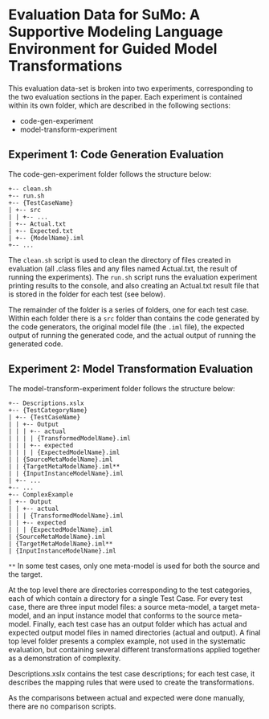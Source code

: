 # Evaluation Data for SuMo: A Supportive Modeling Language Environment for Guided Model Transformations

This evaluation data-set is broken into two experiments, corresponding to the two evaluation sections in 
the paper. Each experiment is contained within its own folder, which are described in the following sections:

- code-gen-experiment
- model-transform-experiment

## Experiment 1: Code Generation Evaluation

The code-gen-experiment folder follows the structure below:
```
+-- clean.sh
+-- run.sh
+-- {TestCaseName}
| +-- src
| |	+-- ...
| +-- Actual.txt
| +-- Expected.txt
| +-- {ModelName}.iml
+-- ...
```
The `clean.sh` script is used to clean the directory of files created in evaluation (all .class files and any 
files named Actual.txt, the result of running the experiments). The `run.sh` script runs the evaluation 
experiment printing results to the console, and also creating an Actual.txt result file that is stored
in the folder for each test (see below).

The remainder of the folder is a series of folders, one for each test case. Within each folder there is a `src`
folder than contains the code generated by the code generators, the original model file (the `.iml` file), 
the expected output of running the generated code, and the actual output of running the generated code.


## Experiment 2: Model Transformation Evaluation

The model-transform-experiment folder follows the structure below:
```
+-- Descriptions.xslx
+-- {TestCategoryName}
| +-- {TestCaseName}
| | +-- Output
| | | +-- actual
| | | | {TransformedModelName}.iml
| | | +-- expected
| | | | {ExpectedModelName}.iml 
| | {SourceMetaModelName}.iml
| | {TargetMetaModelName}.iml**
| | {InputInstanceModelName}.iml
| +-- ...
+-- ...
+-- ComplexExample
| +-- Output
| | +-- actual
| | | {TransformedModelName}.iml
| | +-- expected
| | | {ExpectedModelName}.iml 
| {SourceMetaModelName}.iml
| {TargetMetaModelName}.iml**
| {InputInstanceModelName}.iml
```

`**` In some test cases, only one meta-model is used for both the source and the target.

At the top level there are directories corresponding to the test categories, each of which contain a directory for
a single Test Case. For every test case, there are three input model files: a source meta-model, a target meta-model,
and an input instance model that conforms to the source meta-model. Finally, each test case has an output folder
which has actual and expected output model files in named directories (actual and output). A final top level folder 
presents a complex example, not used in the systematic evaluation, but containing several different transformations
applied together as a demonstration of complexity.

Descriptions.xslx contains the test case descriptions; for each test case, it describes the mapping rules that were
used to create the transformations.

As the comparisons between actual and expected were done manually, there are no comparison scripts.
